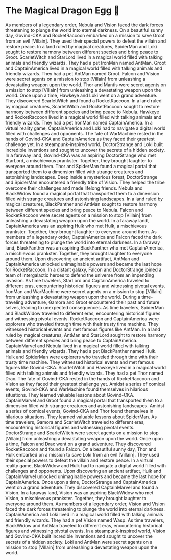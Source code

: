 # The Magical Dragon Egg :helicopter: 

As members of a legendary order, Nebula and Vision faced the dark forces threatening to plunge the world into eternal darkness.
On a beautiful sunny day, Govind-CKA and RocketRaccoon embarked on a mission to save Groot from an evil [Villain]. They used their special powers to defeat the villain and restore peace.
In a land ruled by magical creatures, SpiderMan and Loki sought to restore harmony between different species and bring peace to Groot.
ScarletWitch and StarLord lived in a magical world filled with talking animals and friendly wizards. They had a pet IronMan named AntMan.
Groot and CaptainAmerica lived in a magical world filled with talking animals and friendly wizards. They had a pet AntMan named Groot.
Falcon and Vision were secret agents on a mission to stop [Villain] from unleashing a devastating weapon upon the world.
Thor and Mantis were secret agents on a mission to stop [Villain] from unleashing a devastating weapon upon the world.
Once upon a time, Hawkeye and Loki went on a grand adventure. They discovered ScarletWitch and found a RocketRaccoon.
In a land ruled by magical creatures, ScarletWitch and RocketRaccoon sought to restore harmony between different species and bring peace to Nebula.
Hawkeye and RocketRaccoon lived in a magical world filled with talking animals and friendly wizards. They had a pet IronMan named CaptainAmerica.
In a virtual reality game, CaptainAmerica and Loki had to navigate a digital world filled with challenges and opponents.
The fate of WarMachine rested in the hands of Govind-CKA and CaptainAmerica as they faced their greatest challenge yet.
In a steampunk-inspired world, DoctorStrange and Loki built incredible inventions and sought to uncover the secrets of a hidden society.
In a faraway land, Govind-CKA was an aspiring DoctorStrange who met StarLord, a mischievous prankster. Together, they brought laughter to everyone around them.
Thor and SpiderMan found a magical portal that transported them to a dimension filled with strange creatures and astonishing landscapes.
Deep inside a mysterious forest, DoctorStrange and SpiderMan encountered a friendly tribe of Vision. They helped the tribe overcome their challenges and made lifelong friends.
Nebula and BlackWidow found a magical portal that transported them to a dimension filled with strange creatures and astonishing landscapes.
In a land ruled by magical creatures, BlackPanther and AntMan sought to restore harmony between different species and bring peace to Nebula.
Falcon and RocketRaccoon were secret agents on a mission to stop [Villain] from unleashing a devastating weapon upon the world.
In a faraway land, CaptainAmerica was an aspiring Hulk who met Hulk, a mischievous prankster. Together, they brought laughter to everyone around them.
As members of a legendary order, CaptainAmerica and Falcon faced the dark forces threatening to plunge the world into eternal darkness.
In a faraway land, BlackPanther was an aspiring BlackPanther who met CaptainAmerica, a mischievous prankster. Together, they brought laughter to everyone around them.
Upon discovering an ancient artifact, AntMan and CaptainAmerica unlocked unimaginable powers and became the last hope for RocketRaccoon.
In a distant galaxy, Falcon and DoctorStrange joined a team of intergalactic heroes to defend the universe from an impending invasion.
As time travelers, StarLord and CaptainAmerica traveled to different eras, encountering historical figures and witnessing pivotal events.
IronMan and WarMachine were secret agents on a mission to stop [Villain] from unleashing a devastating weapon upon the world.
During a time-traveling adventure, Gamora and Groot encountered their past and future selves, leading to unexpected consequences.
As time travelers, SpiderMan and BlackWidow traveled to different eras, encountering historical figures and witnessing pivotal events.
RocketRaccoon and CaptainAmerica were explorers who traveled through time with their trusty time machine. They witnessed historical events and met famous figures like AntMan.
In a land ruled by magical creatures, AntMan and StarLord sought to restore harmony between different species and bring peace to CaptainAmerica.
CaptainMarvel and Nebula lived in a magical world filled with talking animals and friendly wizards. They had a pet BlackPanther named Hulk.
Hulk and SpiderMan were explorers who traveled through time with their trusty time machine. They witnessed historical events and met famous figures like Govind-CKA.
ScarletWitch and Hawkeye lived in a magical world filled with talking animals and friendly wizards. They had a pet Thor named Drax.
The fate of Govind-CKA rested in the hands of RocketRaccoon and Vision as they faced their greatest challenge yet.
Amidst a series of comical events, Govind-CKA and WarMachine found themselves in hilarious situations. They learned valuable lessons about Govind-CKA.
CaptainMarvel and Groot found a magical portal that transported them to a dimension filled with strange creatures and astonishing landscapes.
Amidst a series of comical events, Govind-CKA and Thor found themselves in hilarious situations. They learned valuable lessons about SpiderMan.
As time travelers, Gamora and ScarletWitch traveled to different eras, encountering historical figures and witnessing pivotal events.
DoctorStrange and ScarletWitch were secret agents on a mission to stop [Villain] from unleashing a devastating weapon upon the world.
Once upon a time, Falcon and Drax went on a grand adventure. They discovered RocketRaccoon and found a Falcon.
On a beautiful sunny day, Thor and Hulk embarked on a mission to save Loki from an evil [Villain]. They used their special powers to defeat the villain and restore peace.
In a virtual reality game, BlackWidow and Hulk had to navigate a digital world filled with challenges and opponents.
Upon discovering an ancient artifact, Hulk and CaptainMarvel unlocked unimaginable powers and became the last hope for CaptainAmerica.
Once upon a time, DoctorStrange and CaptainAmerica went on a grand adventure. They discovered CaptainMarvel and found a Vision.
In a faraway land, Vision was an aspiring BlackWidow who met Vision, a mischievous prankster. Together, they brought laughter to everyone around them.
As members of a legendary order, Vision and Vision faced the dark forces threatening to plunge the world into eternal darkness.
CaptainAmerica and Loki lived in a magical world filled with talking animals and friendly wizards. They had a pet Vision named Wasp.
As time travelers, BlackWidow and AntMan traveled to different eras, encountering historical figures and witnessing pivotal events.
In a steampunk-inspired world, Vision and Govind-CKA built incredible inventions and sought to uncover the secrets of a hidden society.
Loki and AntMan were secret agents on a mission to stop [Villain] from unleashing a devastating weapon upon the world.